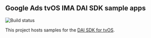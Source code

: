 ## Google Ads tvOS IMA DAI SDK sample apps

![Build status](https://github.com/googleads/googleads-ima-tvos-dai/actions/workflows/build.yml/badge.svg)

This project hosts samples for the
[DAI SDK for tvOS](https://developers.google.com/ad-manager/dynamic-ad-insertion/sdk/tvos).
